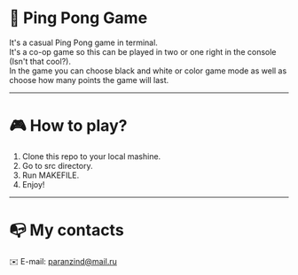 # 🏓 **Ping Pong Game**
It's a casual Ping Pong game in terminal.\
It's a co-op game so this can be played in two or one right in the console (Isn't that cool?). \
In the game you can choose black and white or color game mode as well as choose how many points the game will last.

___

# 🎮 **How to play?**
1. Clone this repo to your local mashine.
2. Go to src directory.
3. Run MAKEFILE.
4. Enjoy!

___

# 📭 **My contacts**
✉️ E-mail: paranzind@mail.ru